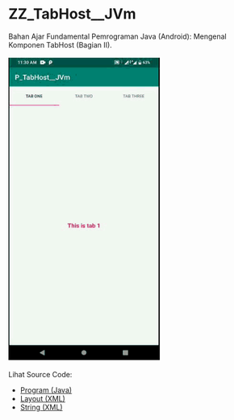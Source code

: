 # ZZ_TabHost__JVm
Bahan Ajar Fundamental Pemrograman Java (Android): Mengenal Komponen TabHost (Bagian II).<br><br>
<img src="https://github.com/RizkyKhapidsyah/ZZ_TabHost__JVm/blob/master/app/result/R20200222_113057%2000_00_00-00_00_08.50.gif" height=600px width=300px><br><br>
Lihat Source Code:<br>
- <a href="https://github.com/RizkyKhapidsyah/ZZ_TabHost__JVm/blob/master/app/src/main/java/com/rk/th/MainActivity.java">Program (Java)</a><br>
- <a href="https://github.com/RizkyKhapidsyah/ZZ_TabHost__JVm/blob/master/app/src/main/res/layout/activity_main.xml">Layout (XML)</a><br>
- <a href="https://github.com/RizkyKhapidsyah/ZZ_TabHost__JVm/blob/master/app/src/main/res/values/strings.xml">String (XML)</a>
